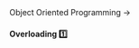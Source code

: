 <link rel="stylesheet" href="{{baseUrl}}/css/textbook.css">

<div class="website-content">

<div id="path">Object Oriented Programming &rarr; </div>

<div id="title">

#### Overloading :one:

</div>

<div id="body">

<dynamic-panel src="../../oopDesign/inheritance/overloading/embed.md" header="OOP: Inheritance: Overloading" is-open></dynamic-panel>

<p/>

</div>

<div id="extras">
<div>

</div>
